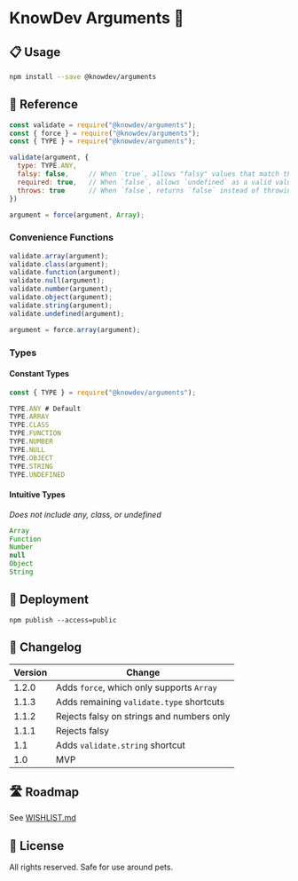 # KnowDev Arguments 🧨

## 📋 Usage

``` bash
npm install --save @knowdev/arguments
```

## 📖 Reference

``` javascript
const validate = require("@knowdev/arguments");
const { force } = require("@knowdev/arguments");
const { TYPE } = require("@knowdev/arguments");

validate(argument, {
  type: TYPE.ANY,
  falsy: false,     // When `true`, allows "falsy" values that match the type (e.g., `0`, `""`)
  required: true,   // When `false`, allows `undefined` as a valid value
  throws: true      // When `false`, returns `false` instead of throwing error
})

argument = force(argument, Array);
```

### Convenience Functions

``` javascript
validate.array(argument);
validate.class(argument);
validate.function(argument);
validate.null(argument);
validate.number(argument);
validate.object(argument);
validate.string(argument);
validate.undefined(argument);

argument = force.array(argument);
```

### Types

#### Constant Types

``` javascript
const { TYPE } = require("@knowdev/arguments");

TYPE.ANY # Default
TYPE.ARRAY
TYPE.CLASS
TYPE.FUNCTION
TYPE.NUMBER
TYPE.NULL
TYPE.OBJECT
TYPE.STRING
TYPE.UNDEFINED
```

#### Intuitive Types

_Does not include any, class, or undefined_

``` javascript
Array
Function
Number
null
Object
String
```

## 🚀 Deployment

`npm publish --access=public`

## 📝 Changelog

| Version | Change |
| ------- | ------ |
| 1.2.0   | Adds `force`, which only supports `Array`
| 1.1.3   | Adds remaining `validate.type` shortcuts |
| 1.1.2   | Rejects falsy on strings and numbers only |
| 1.1.1   | Rejects falsy |
| 1.1     | Adds `validate.string` shortcut |
| 1.0     | MVP |

## 🛣 Roadmap

See [WISHLIST.md](WISHLIST.md)

## 📜 License

All rights reserved. Safe for use around pets.
